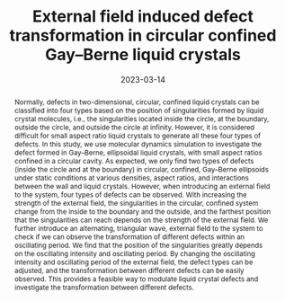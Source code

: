 ---
title: "External field induced defect transformation in circular confined Gay–Berne liquid crystals"
authors:
- Zi-Qin Chen
- Yu-Wei Sun
- Xiao-Jie Zhang
- You-Liang Zhu
- Zhan-Wei Li
- Zhao-Yan Sun
date: "2023-03-14"
doi: "10.1063/5.0135483"
publication_types: ["期刊文章"]
publication: "The Journal of Chemical Physics"
publication_short: "The Journal of Chemical Physics 2023,10,158,104902"
abstract: "
<!--more-->
Normally, defects in two-dimensional, circular, confined  liquid crystals can be classified into four types based on the position  of singularities formed by liquid crystal molecules, i.e., the  singularities located inside the circle, at the boundary, outside the  circle, and outside the circle at infinity. However, it is considered  difficult for small aspect ratio liquid crystals to generate all these  four types of defects. In this study, we use molecular dynamics  simulation to investigate the defect formed in Gay–Berne, ellipsoidal  liquid crystals, with small aspect ratios confined in a circular cavity.  As expected, we only find two types of defects (inside the circle and  at the boundary) in circular, confined, Gay–Berne ellipsoids under  static conditions at various densities, aspect ratios, and interactions  between the wall and liquid crystals. However, when introducing an  external field to the system, four types of defects can be observed.  With increasing the strength of the external field, the singularities in  the circular, confined system change from the inside to the boundary  and the outside, and the farthest position that the singularities can  reach depends on the strength of the external field. We further  introduce an alternating, triangular wave, external field to the system  to check if we can observe the transformation of different defects  within an oscillating period. We find that the position of the  singularities greatly depends on the oscillating intensity and  oscillating period. By changing the oscillating intensity and  oscillating period of the external field, the defect types can be  adjusted, and the transformation between different defects can be easily  observed. This provides a feasible way to modulate liquid crystal  defects and investigate the transformation between different defects."
url_pdf: "https://pubs.aip.org/jcp/article/158/10/104902/2881576/External-field-induced-defect-transformation-in"
---